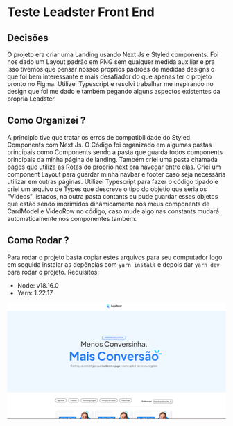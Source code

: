 # Teste Leadster Front End

## Decisões

O projeto era criar uma Landing usando Next Js e Styled components. Foi nos dado um Layout padrão em PNG sem qualquer medida auxiliar e pra isso tivemos que pensar nossos proprios padrões de medidas designs o que foi bem interessante e mais desafiador do que apenas ter o projeto pronto no Figma. Utilizei Typescript e resolvi trabalhar me inspirando no design que foi me dado e também pegando alguns aspectos existentes da propria Leadster.

## Como Organizei ?

A principio tive que tratar os erros de compatibilidade do Styled Components com Next Js. 
O Código foi organizado em algumas pastas principais como Components sendo a pasta que guarda todos components principais da minha página de landing. Também criei uma pasta chamada pages que utiliza as Rotas do proprio next pra navegar entre elas. Criei um component Layout para guardar minha navbar e footer caso seja necessária utilizar em outras páginas.
Utilizei Typescript para fazer o código tipado e criei um arquivo de Types que descreve o tipo do objetio que seria os "Videos" listados, na outra pasta contants eu pude guardar esses objetos que estão sendo imprimidos dinâmicamente nos meus components de CardModel e VideoRow no código, caso mude algo nas constants mudará automaticamente nos componentes também.

## Como Rodar ? 

Para rodar o projeto basta copiar estes arquivos para seu computador logo em seguida instalar as depências com `yarn install` e depois dar `yarn dev` para rodar o projeto.
Requisitos:
- Node: v18.16.0
- Yarn: 1.22.17

![Leadster](./Screenshot_1.png)
